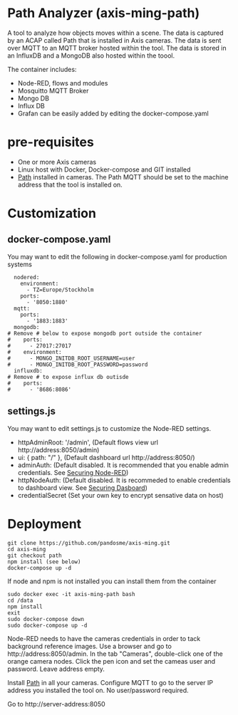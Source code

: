 # Path Analyzer (axis-ming-path)

A tool to analyze how objects moves within a scene.  The data is captured by an ACAP called Path that is installed in Axis cameras.  The data is sent over MQTT to an MQTT broker hosted within the tool.  The data is stored in an InfluxDB and a MongoDB also hosted within the toool.

The container includes:
* Node-RED, flows and modules
* Mosquitto MQTT Broker
* Mongo DB
* Influx DB
* Grafan can be easily added by editing the docker-compose.yaml


# pre-requisites
- One or more Axis cameras
- Linux host with Docker, Docker-compose and GIT installed
- [Path](https://api.aintegration.team/acap/path?source=axis-ming) installed in cameras.  The Path MQTT should be set to the machine address that the tool is installed on.

# Customization

## docker-compose.yaml
You may want to edit the following in docker-compose.yaml for production systems

```
  nodered:
    environment:
      - TZ=Europe/Stockholm
    ports:
      - '8050:1880'
  mqtt:
    ports:
      - '1883:1883'
  mongodb:
# Remove # below to expose mongodb port outside the container
#    ports:
#      - 27017:27017
#    environment:
#      - MONGO_INITDB_ROOT_USERNAME=user
#      - MONGO_INITDB_ROOT_PASSWORD=password
  influxdb:
# Remove # to expose influx db outisde  
#    ports:
#      - '8686:8086'  
```

## settings.js
You may want to edit settings.js to customize the Node-RED settings.
- httpAdminRoot: '/admin',   (Default flows view url http://address:8050/admin)
- ui: { path: "/" },         (Default dashboard url http://address:8050/)
- adminAuth:                 (Default disabled.  It is recommended that you enable admin credentials.  See [Securing Node-RED](https://nodered.org/docs/user-guide/runtime/securing-node-red#editor--admin-api-security))
- httpNodeAuth:              (Default disabled.  It is recommeded to enable credentials to dashboard view. See [Securing Dasboard](https://nodered.org/docs/user-guide/runtime/securing-node-red#http-node-security))
- credentialSecret           (Set your own key to encrypt sensative data on host)

# Deployment
```
git clone https://github.com/pandosme/axis-ming.git
cd axis-ming
git checkout path
npm install (see below)
docker-compose up -d
```
If node and npm is not installed you can install them from the container
```
sudo docker exec -it axis-ming-path bash
cd /data
npm install
exit
sudo docker-compose down
sudo docker-compose up -d
```

Node-RED needs to have the cameras credentials in order to tack background reference images.  Use a browser and go to http://address:8050/admin.  In the tab "Cameras", double-click one of the orange camera nodes.  Click the pen icon and set the cameas user and password.  Leave address empty.

Install [Path](https://api.aintegration.team/acap/path?source=axis-ming) in all your cameras.  Configure MQTT to go to the server IP address you installed the tool on.  No user/password required.

Go to http://server-address:8050
